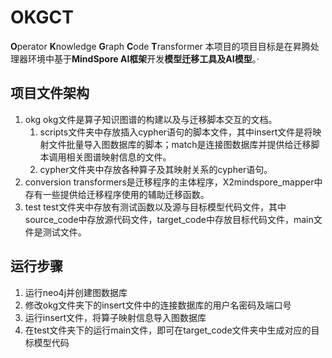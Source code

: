 # OKGCT
**O**perator **K**nowledge **G**raph **C**ode **T**ransformer
本项目的项目目标是在昇腾处理器环境中基于**MindSpore AI框架**开发**模型迁移工具及AI模型**。·

## 项目文件架构
1. okg
    okg文件是算子知识图谱的构建以及与迁移脚本交互的文档。
   1. scripts文件夹中存放插入cypher语句的脚本文件，其中insert文件是将映射文件批量导入图数据库的脚本；match是连接图数据库并提供给迁移脚本调用相关图谱映射信息的文件。
   2. cypher文件夹中存放各种算子及其映射关系的cypher语句。
2. conversion
    transformers是迁移程序的主体程序，X2mindspore_mapper中存有一些提供给迁移程序使用的辅助迁移函数。
3. test
    test文件夹中存放有测试函数以及源与目标模型代码文件，其中source_code中存放源代码文件，target_code中存放目标代码文件，main文件是测试文件。

## 运行步骤
1. 运行neo4j并创建图数据库
2. 修改okg文件夹下的insert文件中的连接数据库的用户名密码及端口号
3. 运行insert文件，将算子映射信息导入图数据库
4. 在test文件夹下的运行main文件，即可在target_code文件夹中生成对应的目标模型代码
